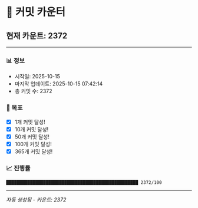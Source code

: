 # 🔢 커밋 카운터

## 현재 카운트: 2372

---

### 📊 정보
- 시작일: 2025-10-15
- 마지막 업데이트: 2025-10-15 07:42:14
- 총 커밋 수: 2372

### 🎯 목표
- [x] 1개 커밋 달성!
- [x] 10개 커밋 달성!
- [x] 50개 커밋 달성!
- [x] 100개 커밋 달성!
- [x] 365개 커밋 달성!

### 📈 진행률
```
██████████████████████████████████████████████████ 2372/100
```

---
*자동 생성됨 - 카운트: 2372*

